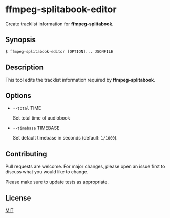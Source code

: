 # ffmpeg-splitabook-editor

Create tracklist information for **ffmpeg-splitabook**.


## Synopsis

```console
$ ffmpeg-splitabook-editor [OPTION]... JSONFILE
```


## Description

This tool edits the tracklist information required by **ffmpeg-splitabook**.


## Options

+ `--total` TIME

  Set total time of audiobook

+ `--timebase` TIMEBASE

  Set default timebase in seconds (default: `1/1000`).


## Contributing

Pull requests are welcome. For major changes, please open an issue first to discuss what you would like to change.

Please make sure to update tests as appropriate.


## License

[MIT](https://choosealicense.com/licenses/mit/)
